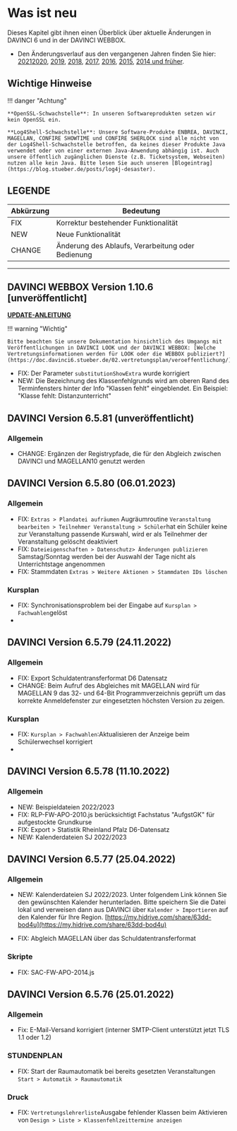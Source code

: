 # Was ist neu

Dieses Kapitel gibt ihnen einen Überblick über aktuelle Änderungen in DAVINCI 6 und in der DAVINCI WEBBOX.

* Den Änderungsverlauf aus den vergangenen Jahren finden Sie hier: [2021](changelog-2021.md)[2020](changelog-2020.md), [2019](changelog-2019.md), [2018](changelog-2018.md), [2017](changelog-2017.md),  [2016](changelog-2016.md), [2015](changelog-2015.md), [2014 und früher](changelog-archive.md).

## Wichtige Hinweise

!!! danger "Achtung"

    **OpenSSL-Schwachstelle**: In unseren Softwareprodukten setzen wir kein OpenSSL ein.

    **Log4Shell-Schwachstelle**: Unsere Software-Produkte ENBREA, DAVINCI, MAGELLAN, CONFIRE SHOWTIME und CONFIRE SHERLOCK sind alle nicht von der Log4Shell-Schwachstelle betroffen, da keines dieser Produkte Java verwendet oder von einer externen Java-Anwendung abhängig ist. Auch unsere öffentlich zugänglichen Dienste (z.B. Ticketsystem, Webseiten) nutzen alle kein Java. Bitte lesen Sie auch unseren [Blogeintrag](https://blog.stueber.de/posts/log4j-desaster).

## LEGENDE

Abkürzung  |  Bedeutung
---------- | ----------
FIX |  Korrektur bestehender Funktionalität
NEW |  Neue Funktionalität  
CHANGE|  Änderung des Ablaufs, Verarbeitung oder Bedienung

---
## DAVINCI WEBBOX Version 1.10.6 \[unveröffentlicht\]

[**UPDATE-ANLEITUNG**](https://doc.davinci6.stueber.de/09.infoserver/update/)

!!! warning "Wichtig"

    Bitte beachten Sie unsere Dokumentation hinsichtlich des Umgangs mit Veröffentlichungen in DAVINCI LOOK und der DAVINCI WEBBOX: [Welche Vertretungsinformationen werden für LOOK oder die WEBBOX publiziert?](https://doc.davinci6.stueber.de/02.vertretungsplan/veroeffentlichung/)

* FIX: Der Parameter `substitutionShowExtra` wurde korrigiert
* NEW: Die Bezeichnung des Klassenfehlgrunds wird am oberen Rand des Terminfensters hinter der Info "Klassen fehlt" eingeblendet. Ein Beispiel: "Klasse fehlt: Distanzunterricht"

## DAVINCI Version 6.5.81 (unveröffentlicht)

### Allgemein

* CHANGE: Ergänzen der Registrypfade, die für den Abgleich zwischen DAVINCI und MAGELLAN10 genutzt werden

## DAVINCI Version 6.5.80 (06.01.2023)

### Allgemein

* FIX: `Extras > Plandatei aufräumen` Augräumroutine `Veranstaltung bearbeiten > Teilnehmer Veranstaltung > Schüler`hat ein Schüler keine zur Veranstaltung passende Kurswahl, wird er als Teilnehmer der Veranstaltung gelöscht deaktiviert 
* FIX: `Dateieigenschaften > Datenschutz> Änderungen publizieren` Samstag/Sonntag werden bei der Auswahl der Tage nicht als Unterrichtstage angenommen
* FIX: Stammdaten `Extras > Weitere Aktionen > Stammdaten IDs löschen`

### Kursplan

* FIX: Synchronisationsproblem bei der Eingabe auf `Kursplan > Fachwahlen`gelöst
* 


## DAVINCI Version 6.5.79 (24.11.2022)

### Allgemein

* FIX: Export Schuldatentransferformat D6 Datensatz
* CHANGE: Beim Aufruf des Abgleiches mit MAGELLAN wird für MAGELLAN 9 das 32- und 64-Bit Programmverzeichnis geprüft um das korrekte Anmeldefenster zur eingesetzten höchsten Version zu zeigen.

### Kursplan

* FIX: `Kursplan > Fachwahlen`:Aktualisieren der Anzeige beim Schülerwechsel korrigiert
* 
## DAVINCI Version 6.5.78 (11.10.2022)

### Allgemein

* NEW: Beispieldateien 2022/2023
* FIX: RLP-FW-APO-2010.js berücksichtigt Fachstatus "AufgstGK" für aufgestockte Grundkurse
* FIX: Export > Statistik Rheinland Pfalz D6-Datensatz
* NEW: Kalenderdateien SJ 2022/2023

## DAVINCI Version 6.5.77 (25.04.2022)

### Allgemein

* NEW: Kalenderdateien SJ 2022/2023. Unter folgendem Link können Sie den gewünschten Kalender herunterladen.
Bitte speichern Sie die Datei lokal und verweisen dann aus DAVINCI über `Kalender > Importieren` auf den Kalender für Ihre Region. 
[https://my.hidrive.com/share/63dd-bod4u](https://my.hidrive.com/share/63dd-bod4u)

* FIX: Abgleich MAGELLAN über das Schuldatentransferformat

### Skripte

* FIX: SAC-FW-APO-2014.js

## DAVINCI Version 6.5.76 (25.01.2022)

### Allgemein

* Fix: E-Mail-Versand korrigiert (interner SMTP-Client unterstützt jetzt TLS 1.1 oder 1.2)

### STUNDENPLAN

* FIX: Start der Raumautomatik bei bereits gesetzten Veranstaltungen `Start > Automatik > Raumautomatik`

### Druck

* FIX: `Vertretungslehrerliste`Ausgabe fehlender Klassen beim Aktivieren von `Design > Liste > Klassenfehlzeittermine anzeigen`